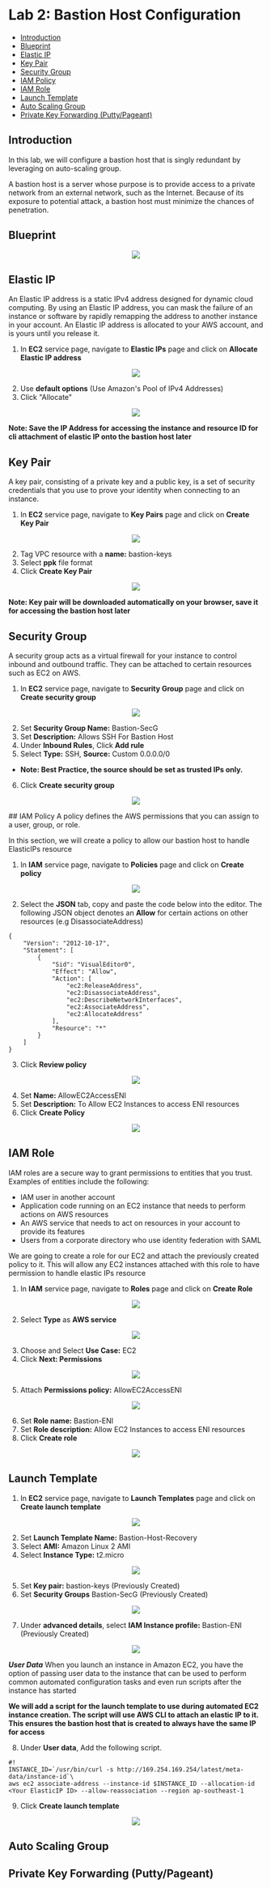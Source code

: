 # Lab 2: Bastion Host Configuration
- <a href=#introduction>Introduction</a>
- <a href=#blueprint>Blueprint</a>
- <a href=#elastic-ip>Elastic IP</a>
- <a href=#key-pair>Key Pair</a>
- <a href=#security-group>Security Group</a>
- <a href=#iam-policy>IAM Policy</a>
- <a href=#iam-role>IAM Role</a>
- <a href=#launch-template>Launch Template</a>
- <a href=#auto-scaling-group>Auto Scaling Group</a>
- <a href=#private-key-forwarding>Private Key Forwarding (Putty/Pageant)</a>


## Introduction

In this lab, we will configure a bastion host that is singly redundant by leveraging on auto-scaling group.

A bastion host is a server whose purpose is to provide access to a private network from an external network, such as the Internet. 
Because of its exposure to potential attack, a bastion host must minimize the chances of penetration.

## Blueprint
<p align=center>
  <img src=https://github.com/ravensp93/aws-three-tier-web/blob/master/Lab%202/blob/lab-2-pic-1.PNG>
</p>

## Elastic IP

An Elastic IP address is a static IPv4 address designed for dynamic cloud computing. By using an Elastic IP address, you can mask the failure of an instance or software by rapidly remapping the address to another instance in your account. 
An Elastic IP address is allocated to your AWS account, and is yours until you release it.

1) In **EC2** service page, navigate to **Elastic IPs** page and click on **Allocate Elastic IP address**

<p align=center>
  <img src=https://github.com/ravensp93/aws-three-tier-web/blob/master/Lab%202/blob/lab-2-pic-2.PNG>
</p>

2) Use **default options** (Use Amazon's Pool of IPv4 Addresses)
3) Click "Allocate"

<p align=center>
  <img src=https://github.com/ravensp93/aws-three-tier-web/blob/master/Lab%202/blob/lab-2-pic-3.PNG>
</p>

**Note: Save the IP Address for accessing the instance and resource ID for cli attachment of elastic IP onto the bastion host later**

## Key Pair
A key pair, consisting of a private key and a public key, is a set of security credentials that you use to prove your identity when connecting to an instance.

1) In **EC2** service page, navigate to **Key Pairs** page and click on **Create Key Pair**

<p align=center>
  <img src=https://github.com/ravensp93/aws-three-tier-web/blob/master/Lab%202/blob/lab-2-pic-4.PNG>
</p>

2) Tag VPC resource with a **name:** bastion-keys
3) Select **ppk** file format 
4) Click **Create Key Pair**

<p align=center>
  <img src=https://github.com/ravensp93/aws-three-tier-web/blob/master/Lab%202/blob/lab-2-pic-32.PNG>
</p>

**Note: Key pair will be downloaded automatically on your browser, save it for accessing the bastion host later**
## Security Group
A security group acts as a virtual firewall for your instance to control inbound and outbound traffic. They can be attached to certain resources such as EC2
on AWS.

1) In **EC2** service page, navigate to **Security Group** page and click on **Create security group**

<p align=center>
  <img src=https://github.com/ravensp93/aws-three-tier-web/blob/master/Lab%202/blob/lab-2-pic-5.PNG>
</p>

2) Set **Security Group Name:** Bastion-SecG
3) Set **Description:** Allows SSH For Bastion Host
4) Under **Inbound Rules**, Click **Add rule**
5) Select **Type:** SSH, **Source:** Custom 0.0.0.0/0 
- **Note: Best Practice, the source should be set as trusted IPs only.**
6) Click **Create security group**

<p align=center>
  <img src=https://github.com/ravensp93/aws-three-tier-web/blob/master/Lab%202/blob/lab-2-pic-6.PNG>
</p>
## IAM Policy
A policy defines the AWS permissions that you can assign to a user, group, or role.

In this section, we will create a policy to allow our bastion host to handle ElasticIPs resource 

1) In **IAM** service page, navigate to **Policies** page and click on **Create policy**

<p align=center>
  <img src=https://github.com/ravensp93/aws-three-tier-web/blob/master/Lab%202/blob/lab-2-pic-7.PNG>
</p>

2) Select the **JSON** tab, copy and paste the code below into the editor. 
The following JSON object denotes an **Allow** for certain actions on other resources (e.g DisassociateAddress)
```
{
    "Version": "2012-10-17",
    "Statement": [
        {
            "Sid": "VisualEditor0",
            "Effect": "Allow",
            "Action": [
                "ec2:ReleaseAddress",
                "ec2:DisassociateAddress",
                "ec2:DescribeNetworkInterfaces",
                "ec2:AssociateAddress",
                "ec2:AllocateAddress"
            ],
            "Resource": "*"
        }
    ]
}
```
3) Click **Review policy** 

<p align=center>
  <img src=https://github.com/ravensp93/aws-three-tier-web/blob/master/Lab%202/blob/lab-2-pic-8.PNG>
</p>

4) Set **Name:** AllowEC2AccessENI
5) Set **Description:** To Allow EC2 Instances to access ENI resources
6) Click **Create Policy**

<p align=center>
  <img src=https://github.com/ravensp93/aws-three-tier-web/blob/master/Lab%202/blob/lab-2-pic-9.PNG>
</p>

## IAM Role
IAM roles are a secure way to grant permissions to entities that you trust. Examples of entities include the following:
- IAM user in another account
- Application code running on an EC2 instance that needs to perform actions on AWS resources
- An AWS service that needs to act on resources in your account to provide its features
- Users from a corporate directory who use identity federation with SAML

We are going to create a role for our EC2 and attach the previously created policy to it. This will allow any EC2 instances
attached with this role to have permission to handle elastic IPs resource

1) In **IAM** service page, navigate to **Roles** page and click on **Create Role**

<p align=center>
  <img src=https://github.com/ravensp93/aws-three-tier-web/blob/master/Lab%202/blob/lab-2-pic-10.PNG>
</p>

2) Select **Type** as **AWS service**

<p align=center>
  <img src=https://github.com/ravensp93/aws-three-tier-web/blob/master/Lab%202/blob/lab-2-pic-11.PNG>
</p>

3) Choose and Select **Use Case:** EC2 
4) Click **Next: Permissions**

<p align=center>
  <img src=https://github.com/ravensp93/aws-three-tier-web/blob/master/Lab%202/blob/lab-2-pic-12.PNG>
</p>

5) Attach **Permissions policy:** AllowEC2AccessENI

<p align=center>
  <img src=https://github.com/ravensp93/aws-three-tier-web/blob/master/Lab%202/blob/lab-2-pic-13.PNG>
</p>

6) Set **Role name:** Bastion-ENI
7) Set **Role description:** Allow EC2 Instances to access ENI resources
8) Click **Create role**

<p align=center>
  <img src=https://github.com/ravensp93/aws-three-tier-web/blob/master/Lab%202/blob/lab-2-pic-14.PNG>
</p>

## Launch Template

1) In **EC2** service page, navigate to **Launch Templates** page and click on **Create launch template**

<p align=center>
  <img src=https://github.com/ravensp93/aws-three-tier-web/blob/master/Lab%202/blob/lab-2-pic-31.PNG>
</p>

2) Set **Launch Template Name:** Bastion-Host-Recovery
3) Select **AMI:** Amazon Linux 2 AMI
4) Select **Instance Type:** t2.micro

<p align=center>
  <img src=https://github.com/ravensp93/aws-three-tier-web/blob/master/Lab%202/blob/lab-2-pic-15.PNG>
</p>

5) Set **Key pair:** bastion-keys (Previously Created)
6) Set **Security Groups** Bastion-SecG (Previously Created)

<p align=center>
  <img src=https://github.com/ravensp93/aws-three-tier-web/blob/master/Lab%202/blob/lab-2-pic-16.PNG>
</p>

7) Under **advanced details**, select **IAM Instance profile:** Bastion-ENI (Previously Created)

<p align=center>
  <img src=https://github.com/ravensp93/aws-three-tier-web/blob/master/Lab%202/blob/lab-2-pic-17.PNG>
</p>

***User Data***
When you launch an instance in Amazon EC2, you have the option of passing user data to the instance that can be used to perform common 
automated configuration tasks and even run scripts after the instance has started

**We will add a script for the launch template to use during automated EC2 instance creation. The script will use AWS CLI to attach
an elastic IP to it. This ensures the bastion host that is created to always have the same IP for access**

8) Under **User data**, Add the following script.  

```
#!
INSTANCE_ID=`/usr/bin/curl -s http://169.254.169.254/latest/meta-data/instance-id`\
aws ec2 associate-address --instance-id $INSTANCE_ID --allocation-id <Your ElasticIP ID> --allow-reassociation --region ap-southeast-1
```

9) Click **Create launch template**

<p align=center>
  <img src=https://github.com/ravensp93/aws-three-tier-web/blob/master/Lab%202/blob/lab-2-pic-18.PNG>
</p>


## Auto Scaling Group

## Private Key Forwarding (Putty/Pageant)